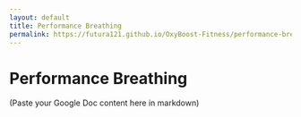 ```yaml
---
layout: default
title: Performance Breathing
permalink: https://futura121.github.io/OxyBoost-Fitness/performance-breathing/
---
```


# Performance Breathing

(Paste your Google Doc content here in markdown)
